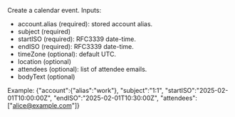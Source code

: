 Create a calendar event.
Inputs:
- account.alias (required): stored account alias.
- subject (required)
- startISO (required): RFC3339 date-time.
- endISO (required): RFC3339 date-time.
- timeZone (optional): default UTC.
- location (optional)
- attendees (optional): list of attendee emails.
- bodyText (optional)

Example:
{"account":{"alias":"work"}, "subject":"1:1", "startISO":"2025-02-01T10:00:00Z", "endISO":"2025-02-01T10:30:00Z", "attendees":["alice@example.com"]}
